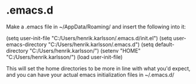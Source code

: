 # .emacs.d

Make a .emacs file in ~/AppData/Roaming/ and insert the following into it:

(setq user-init-file "C:/Users/henrik.karlsson/.emacs.d/init.el")
(setq user-emacs-directory "C:/Users/henrik.karlsson/.emacs.d")
(setq default-directory "C:/Users/henrik.karlsson/")
(setenv "HOME" "C:/Users/henrik.karlsson/")
(load user-init-file)

This will set the home directories to be more in line with what you'd expect, and you can have your actual emacs initialization files in ~/.emacs.d/